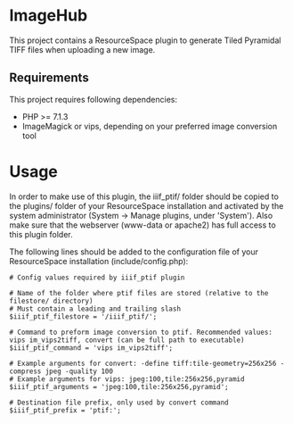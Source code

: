 # ImageHub

This project contains a ResourceSpace plugin to generate Tiled Pyramidal TIFF files when uploading a new image.

## Requirements

This project requires following dependencies:
* PHP >= 7.1.3
* ImageMagick or vips, depending on your preferred image conversion tool

# Usage

In order to make use of this plugin, the iiif_ptif/ folder should be copied to the plugins/ folder of your ResourceSpace installation and activated by the system administrator (System -> Manage plugins, under 'System'). Also make sure that the webserver (www-data or apache2) has full access to this plugin folder.

The following lines should be added to the configuration file of your ResourceSpace installation (include/config.php):

```
# Config values required by iiif_ptif plugin

# Name of the folder where ptif files are stored (relative to the filestore/ directory)
# Must contain a leading and trailing slash
$iiif_ptif_filestore = '/iiif_ptif/';

# Command to preform image conversion to ptif. Recommended values: vips im_vips2tiff, convert (can be full path to executable)
$iiif_ptif_command = 'vips im_vips2tiff';

# Example arguments for convert: -define tiff:tile-geometry=256x256 -compress jpeg -quality 100
# Example arguments for vips: jpeg:100,tile:256x256,pyramid
$iiif_ptif_arguments = 'jpeg:100,tile:256x256,pyramid';

# Destination file prefix, only used by convert command
$iiif_ptif_prefix = 'ptif:';

```
